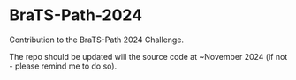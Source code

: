 # BraTS-Path-2024
Contribution to the BraTS-Path 2024 Challenge.

The repo should be updated will the source code at ~November 2024 (if not - please remind me to do so).
